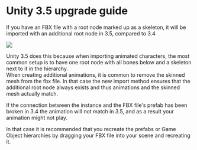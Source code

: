 Unity 3.5 upgrade guide
=======================


If you have an FBX file with a root node marked up as a skeleton, it will be imported with an additional root node in 3.5, compared to 3.4 

![](http://docwiki.hq.unity3d.com/uploads/Main/upgrade35hierarchy.png)  

Unity 3.5 does this because when importing animated characters, the most common setup is to have one root node with all bones below and a skeleton next to it in the hierarchy.  
When creating additional animations, it is common to remove the skinned mesh from the fbx file. In that case the new import method ensures that the additional root node always exists and thus animations and the skinned mesh actually match. 

If the connection between the instance and the FBX file's prefab has been broken in 3.4 the animation will not match in 3.5, and as a result your animation might not play.

In that case it is recommended that you recreate the prefabs or Game Object hierarchies by dragging your FBX file into your scene and recreating it.


